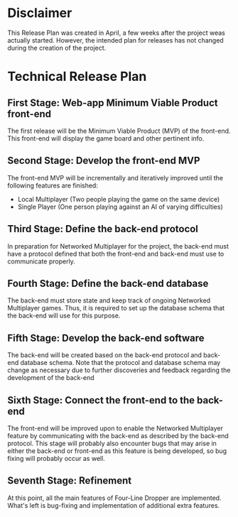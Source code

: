 # Disclaimer

This Release Plan was created in April, a few weeks after the project weas
actually started. However, the intended plan for releases has not changed during
the creation of the project.

# Technical Release Plan

## First Stage: Web-app Minimum Viable Product front-end

The first release will be the Minimum Viable Product (MVP) of the front-end.
This front-end will display the game board and other pertinent info.

## Second Stage: Develop the front-end MVP

The front-end MVP will be incrementally and iteratively improved until the
following features are finished:
  - Local Multiplayer (Two people playing the game on the same device)
  - Single Player (One person playing against an AI of varying difficulties)

## Third Stage: Define the back-end protocol

In preparation for Networked Multiplayer for the project, the back-end must
have a protocol defined that both the front-end and back-end must use to
communicate properly.

## Fourth Stage: Define the back-end database

The back-end must store state and keep track of ongoing Networked Multiplayer
games. Thus, it is required to set up the database schema that the back-end will
use for this purpose.

## Fifth Stage: Develop the back-end software

The back-end will be created based on the back-end protocol and back-end
database schema. Note that the protocol and database schema may change as
necessary due to further discoveries and feedback regarding the development of
the back-end

## Sixth Stage: Connect the front-end to the back-end

The front-end will be improved upon to enable the Networked Multiplayer feature
by communicating with the back-end as described by the back-end protocol. This
stage will probably also encounter bugs that may arise in either the back-end or
front-end as this feature is being developed, so bug fixing will probably occur
as well.

## Seventh Stage: Refinement

At this point, all the main features of Four-Line Dropper are implemented.
What's left is bug-fixing and implementation of additional extra features.
